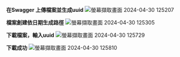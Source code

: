 **在Swagger 上傳檔案並生成uuid**
![螢幕擷取畫面 2024-04-30 125207](https://github.com/Evan1349/Filedata/assets/94741456/90633d76-0d83-4ef9-868e-a92baa58d413)


**檔案創建依日期生成路徑**
![螢幕擷取畫面 2024-04-30 125305](https://github.com/Evan1349/Filedata/assets/94741456/1ed318de-bd9e-40a5-8873-26aa05f10ca0)


**下載檔案，輸入uuid**
![螢幕擷取畫面 2024-04-30 125729](https://github.com/Evan1349/Filedata/assets/94741456/089dd4c2-a765-4d6e-9bdf-127162af6a4b)


**下載成功**
![螢幕擷取畫面 2024-04-30 125810](https://github.com/Evan1349/Filedata/assets/94741456/bbf30698-73bb-4cee-8f08-87b05f060ac7)
